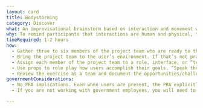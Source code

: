 ```yaml
---
layout: card
title: Bodystorming
category: Discover
what: An improvisational brainstorm based on interaction and movement with the body.
why: To remind participants that interactions are human and physical, to teach stakeholders empathy for users, and to get away from our computers.
timeRequired: 1-2 hours
how:
  - Gather three to six members of the project team who are ready to think on their feet. If possible, identify a few users who can play along.
  - Bring the project team to the user’s environment. If that’s not practical, model the user’s environment in a conference room.
  - Assign each member of the project team to a role, interface, or “touchpoint” that you have identified in a <a href="https://methods.18f.gov/decide/journey-mapping/">journey map</a>. If users are present, ask them to pretend to accomplish their goals as usual. Otherwise, assign a <a href="https://methods.18f.gov/decide/personas/">persona</a> to each member of the product team who isn’t serving as a touchpoint. If you anticipate discomfort, assign roles in advance and start with a basic script.
  - Use props to role play how users accomplish their goals. “Speak the interface” to one another. For example, one of the touchpoints might say “Submit all of your required forms,” and the user might respond “Arg! I don’t know what forms are required!”
  - Review the exercise as a team and document the opportunities/challenges that this exercise suggests.
governmentConsiderations:
  - No PRA implications. Even when users are present, the PRA explicitly exempts direct observation and non-standardized conversation, 5 CFR 1320.3(h)3.
  - If you are not working with government employees, you will need to observe standard precautions for archiving personally identifiable information.

---
```

